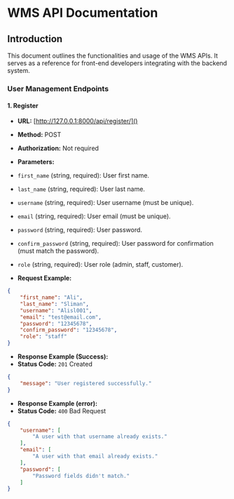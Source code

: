 # WMS API Documentation

## Introduction

This document outlines the functionalities and usage of the WMS APIs. It serves as a reference for front-end developers integrating with the backend system.

### User Management Endpoints 

#### 1. Register 

- **URL:**  [http://127.0.0.1:8000/api/register/]() 
- **Method:**  POST 
- **Authorization:**  Not required 
- **Parameters:** 
- ```first_name``` (string, required): User first name.
- ```last_name``` (string, required): User last name.
- ```username``` (string, required): User username (must be unique).
- ```email``` (string, required): User email (must be unique).
- ```password``` (string, required): User password. 
- ```confirm_password``` (string, required): User password for confirmation (must match the password). 
- ```role``` (string, required): User role (admin, staff, customer). 

- **Request Example:** 
```json
{
    "first_name": "Ali",
    "last_name": "Sliman",
    "username": "Alisl001",
    "email": "test@email.com",
    "password": "12345678",
    "confirm_password": "12345678",
    "role": "staff"
}
``` 
- **Response Example (Success):** 
- **Status Code:**  `201` Created
```json
{
    "message": "User registered successfully."
}
```
- **Response Example (error):** 
- **Status Code:**  `400` Bad Request
```json
{
    "username": [
        "A user with that username already exists."
    ],
    "email": [
        "A user with that email already exists."
    ],
    "password": [
        "Password fields didn't match."
    ]
}
```

